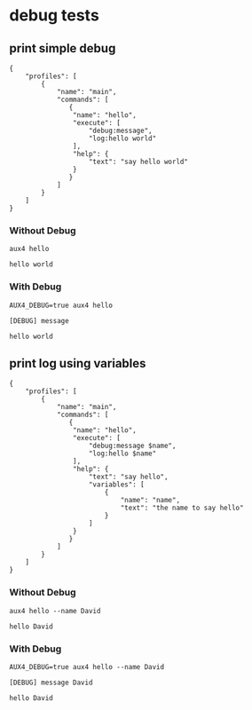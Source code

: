 # debug tests

## print simple debug

```file:.aux4
{
    "profiles": [
        {
            "name": "main",
            "commands": [
               {
                "name": "hello",
                "execute": [
                    "debug:message",
                    "log:hello world"
                ],
                "help": {
                    "text": "say hello world"
                }
               } 
            ]
        }
    ]
}
```

### Without Debug

```execute
aux4 hello
```

```expect
hello world
```

### With Debug

```execute
AUX4_DEBUG=true aux4 hello
```

```error
[DEBUG] message
```

```expect
hello world
```


## print log using variables

```file:.aux4
{
    "profiles": [
        {
            "name": "main",
            "commands": [
               {
                "name": "hello",
                "execute": [
                    "debug:message $name",
                    "log:hello $name"
                ],
                "help": {
                    "text": "say hello",
                    "variables": [
                        {
                            "name": "name",
                            "text": "the name to say hello"
                        }
                    ]
                }
               } 
            ]
        }
    ]
}
```

### Without Debug

```execute
aux4 hello --name David
```

```expect
hello David
```

### With Debug

```execute
AUX4_DEBUG=true aux4 hello --name David
```

```error
[DEBUG] message David
```

```expect
hello David
```
